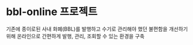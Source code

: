 # bbl-online 프로젝트

기존에 종이로된 사내 화폐(BBL)를 발행하고 수기로 관리해야 했던 불편함을 개선하기 위해 온라인으로 간편하게 발행, 관리, 조회할 수 있는 환경을 구축
